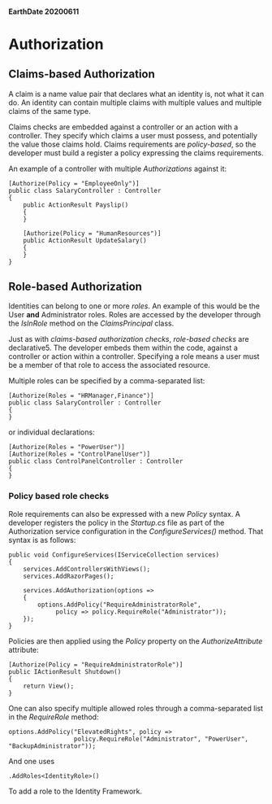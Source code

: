 #### EarthDate 20200611
# Authorization
## Claims-based Authorization
A claim is a name value pair that declares what an identity is, not what it can do. An identity can contain multiple claims with multiple values and multiple claims of the same type.
 
Claims checks are embedded against a controller or an action with a controller. They specify which claims a user must possess, and potentially the value those claims hold. Claims requirements are *policy-based*, so the developer must build a register a policy expressing the claims requirements.
 
An example of a controller with multiple *Authorizations* against it:
```
[Authorize(Policy = "EmployeeOnly")]
public class SalaryController : Controller
{
    public ActionResult Payslip()
    {
    }
 
    [Authorize(Policy = "HumanResources")]
    public ActionResult UpdateSalary()
    {
    }
}
```
 
## Role-based Authorization
Identities can belong to one or more *roles*. An example of this would be the User **and** Administrator roles. Roles are accessed by the developer through the *IsInRole* method on the *ClaimsPrincipal* class.
 
Just as with *claims-based authorization checks*, *role-based checks* are declarative5. The developer embeds them within the code, against a controller or action within a controller. Specifying a role means a user must be a member of that role to access the associated resource.
 
Multiple roles can be specified by a comma-separated list:
```
[Authorize(Roles = "HRManager,Finance")]
public class SalaryController : Controller
{
}
```
or individual declarations:
```
[Authorize(Roles = "PowerUser")]
[Authorize(Roles = "ControlPanelUser")]
public class ControlPanelController : Controller
{
}
```
 
### Policy based role checks
Role requirements can also be expressed with a new *Policy* syntax. A developer registers the policy in the *Startup.cs* file as part of the Authorization service configuration in the *ConfigureServices()* method. That syntax is as follows:
```
public void ConfigureServices(IServiceCollection services)
{
    services.AddControllersWithViews();
    services.AddRazorPages();
 
    services.AddAuthorization(options =>
    {
        options.AddPolicy("RequireAdministratorRole",
             policy => policy.RequireRole("Administrator"));
    });
}
```
 
Policies are then applied using the *Policy* property on the *AuthorizeAttribute* attribute:
```
[Authorize(Policy = "RequireAdministratorRole")]
public IActionResult Shutdown()
{
    return View();
}
```
 
One can also specify multiple allowed roles through a comma-separated list in the *RequireRole* method:
```
options.AddPolicy("ElevatedRights", policy =>
                  policy.RequireRole("Administrator", "PowerUser", "BackupAdministrator"));
```
 
And one uses 
```
.AddRoles<IdentityRole>()
```
To add a role to the Identity Framework.
